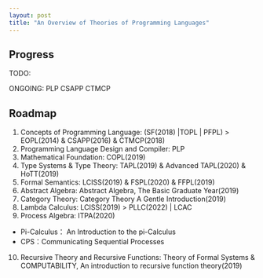 ```yaml
---
layout: post
title: "An Overview of Theories of Programming Languages"
---
```




## Progress
TODO: 

ONGOING: PLP CSAPP CTMCP

## Roadmap
1. Concepts of Programming Language: (SF(2018) \|TOPL \| PFPL) > EOPL(2014) & CSAPP(2016) & CTMCP(2018)
2. Programming Language Design and Compiler: PLP
2. Mathematical Foundation: COPL(2019)
3. Type Systems & Type Theory: TAPL(2019) & Advanced TAPL(2020) & HoTT(2019)
4. Formal Semantics: LCISS(2019) & FSPL(2020) & FFPL(2019)
5. Abstract Algebra: Abstract Algebra, The Basic Graduate Year(2019)
6. Category Theory: Category Theory A Gentle Introduction(2019)
7. Lambda Calculus: LCISS(2019) > PLLC(2022) \| LCAC
8. Process Algebra: ITPA(2020)
  - Pi-Calculus： An Introduction to the pi-Calculus
  - CPS：Communicating Sequential Processes
10. Recursive Theory and Recursive Functions: Theory of Formal Systems & COMPUTABILITY, An introduction to recursive function theory(2019)


